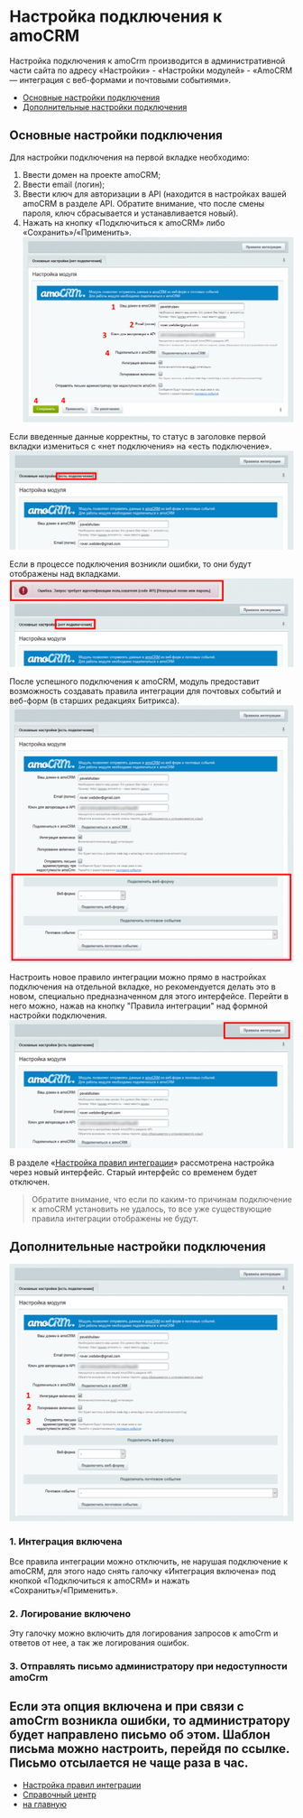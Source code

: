 # Настройка подключения к amoCRM
Настройка подключения к amoCrm производится в административной части сайта по адресу «Настройки» - «Настройки модулей» - «AmoCRM — интеграция с веб-формами и почтовыми событиями». 

* [Основные настройки подключения](#Основные-настройки-подключения)
* [Дополнительные настройки подключения](#Дополнительные-настройки-подключения)

## Основные настройки подключения
Для настройки подключения на первой вкладке необходимо:

1. Ввести домен на проекте amoCRM;
2. Ввести email (логин);
3. Ввести ключ для авторизации в API (находится в настройках вашей amoCRM в разделе API. Обратите внимание, что после смены пароля, ключ сбрасывается и устанавливается новый).
4. Нажать на кнопку «Подключиться к amoCRM» либо «Сохранить»/«Применить».
![Настройки подключения](./settings/2-1.png)

Если введенные данные корректны, то статус в заголовке первой вкладки измениться с «нет подключения» на «есть подключение».
![Подключение успешно](./settings/2-2.png)
 
Если в процессе подключения возникли ошибки, то они будут отображены над вкладками.
![Ошибка подключения](./settings/2-3.png)

После успешного подключения к amoCRM, модуль предоставит возможность создавать правила интеграции для почтовых событий и веб-форм (в старших редакциях Битрикса). 
![Создание новых правил интеграции](./settings/3-1.png)

Настроить новое правило интеграции можно прямо в настройках подключения на отдельной вкладке, но рекомендуется делать это в новом, специально предназначенном для этого интерфейсе. Перейти в него можно, нажав на кнопку "Правила интеграции" над формной настройки подключения.
![Переход в новый интерфейс настройки правил интеграции](./settings/3-2.png)

В разделе «[Настройка правил интеграции](./rules.md)» рассмотрена настройка через новый интерфейс. Старый интерфейс со временем будет отключен.

> Обратите внимание, что если по каким-то причинам подключение к amoCRM установить не удалось, то все уже существующие правила интеграции отображены не будут.

## Дополнительные настройки подключения
![Дополнительные настройки подключения](./settings/3-3.png)

### 1. Интеграция включена
Все правила интеграции можно отключить, не нарушая подключение к amoCRM, для этого надо снять галочку «Интеграция включена» под кнопкой «Подключиться к amoCRM» и нажать «Сохранить»/«Применить».

###  2. Логирование включено
Эту галочку можно включить для логирования запросов к amoCrm и ответов от нее, а так же логирования ошибок.

###  3. Отправлять письмо администратору при недоступности amoCrm
Если эта опция включена и при связи с amoCrm возникла ошибки, то администратору будет направлено письмо об этом. Шаблон письма можно настроить, перейдя по ссылке. Письмо отсылается не чаще раза в час.
---
* [Настройка правил интеграции](./rules.md)
* [Справочный центр](../help.md)
* [на главную](../README.MD)